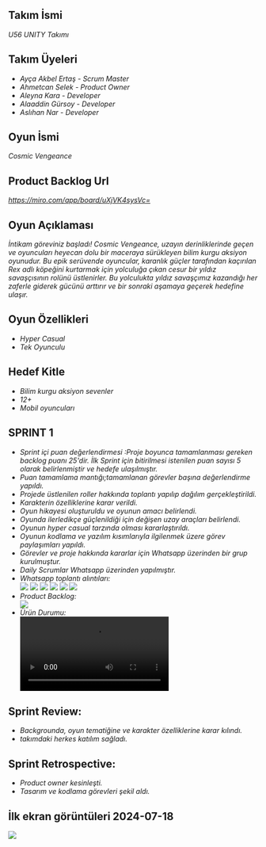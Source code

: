 <h2>Takım İsmi</h2>
<p><i>U56 UNITY Takımı</i></p>

<h2>Takım Üyeleri</h2>
<ul>
  <li><i>Ayça Akbel Ertaş - Scrum Master</i></li>
  <li><i>Ahmetcan Selek - Product Owner</i></li>
  <li><i>Aleyna Kara - Developer</i></li>
  <li><i>Alaaddin Gürsoy - Developer</i></li>
  <li><i>Aslıhan Nar - Developer</i></li>
</ul>

<h2>Oyun İsmi</h2>
<p><i>Cosmic Vengeance</i></p>

<h2>Product Backlog Url</h2>
<p><i><a href="https://miro.com/app/board/uXjVK4sysVc=">https://miro.com/app/board/uXjVK4sysVc=</a></i></p>

<h2>Oyun Açıklaması</h2>
<p><i>İntikam göreviniz başladı! Cosmic Vengeance, uzayın derinliklerinde geçen ve oyuncuları heyecan dolu bir maceraya sürükleyen bilim kurgu aksiyon oyunudur. Bu epik serüvende oyuncular, karanlık güçler tarafından kaçırılan Rex adlı köpeğini kurtarmak için yolculuğa çıkan cesur bir yıldız savaşçısının rolünü üstlenirler. Bu yolculukta yıldız savaşçımız kazandığı her zaferle giderek gücünü arttırır ve bir sonraki aşamaya geçerek hedefine ulaşır.</i></p>

<h2>Oyun Özellikleri</h2>
<ul>
  <li><i>Hyper Casual</i></li>
  <li><i>Tek Oyunculu</i></li>
</ul>

<h2>Hedef Kitle</h2>
<ul>
  <li><i>Bilim kurgu aksiyon sevenler</i></li>
  <li><i>12+</i></li>
  <li><i>Mobil oyuncuları</i></li>
</ul>

<h2>SPRINT 1</h2>
<ul>
  <li><i>Sprint içi puan değerlendirmesi :Proje boyunca tamamlanması gereken backlog puanı 25'dir. İlk Sprint için bitirilmesi istenilen puan sayısı 5 olarak belirlenmiştir ve hedefe ulaşılmıştır. </i></li>
  <li><i>Puan tamamlama mantığı;tamamlanan görevler başına değerlendirme yapıldı.</i></li>
  <li><i>Projede üstlenilen roller hakkında toplantı yapılıp dağılım gerçekleştirildi.</i></li>
  <li><i>Karakterin özelliklerine karar verildi.</i></li>
  <li><i>Oyun hikayesi oluşturuldu ve oyunun amacı belirlendi.</i></li>
  <li><i>Oyunda ilerledikçe güçlenildiği için değişen uzay araçları belirlendi.</i></li>
  <li><i>Oyunun hyper casual tarzında olması kararlaştırıldı.</i></li>
  <li><i>Oyunun kodlama ve yazılım kısımlarıyla ilgilenmek üzere görev paylaşımları yapıldı.</i></li>
  <li><i>Görevler ve proje hakkında kararlar için Whatsapp üzerinden bir grup kurulmuştur.</i></li>
  <li><i>Daily Scrumlar Whatsapp üzerinden yapılmıştır.</i>
  <li><i>Whatsapp toplantı alıntıları: </i></li>
  <img src="https://github.com/CaramelMisto/OUA-GROUP-56/assets/138470955/798e08cd-59b7-400f-9ade-f5d5bfd5e4f8" width="auto">
  <img src="https://github.com/CaramelMisto/OUA-GROUP-56/assets/138470955/25321651-fdec-4e7f-ab3e-df42f15f3ad5" width="auto">
  <img src="https://github.com/CaramelMisto/OUA-GROUP-56/assets/138470955/bb0e31a5-7d4b-4687-bd03-e4f2860ac435" width="auto">
  <img src="https://github.com/CaramelMisto/OUA-GROUP-56/assets/138470955/1f438189-72f0-4f6e-a78c-667d71411081" width="auto">
  <img src="https://github.com/CaramelMisto/OUA-GROUP-56/assets/138470955/9157b5db-8025-417c-ab15-4ca3abfd5972" width="auto">
  <img src="https://github.com/CaramelMisto/OUA-GROUP-56/assets/138470955/02630460-8a83-49e4-a038-8936866d7e52" width="auto">
  <li><i>Product Backlog: </i></li>
  <img src="https://github.com/CaramelMisto/OUA-GROUP-56/assets/138470955/56fef4bc-01ce-4559-9a70-54780c8b3e6a" width="auto">

  <li><i>Ürün Durumu: </i></li>
  <video controls source src="https://github.com/CaramelMisto/OUA-GROUP-56/assets/138470955/65fb75b2-2c21-4338-b3e6-3b773899af59"</video>
  <img src="https://github.com/CaramelMisto/OUA-GROUP-56/assets/138470955/08f420c7-7b6f-4392-aa72-2d5261e79083" width="auto">
  </ul>
    
  <h2>Sprint Review:</h2>
<ul>
  <li><i>Backgrounda, oyun tematiğine ve karakter özelliklerine karar kılındı. </i></li>
  <li><i>takımdaki herkes katılım sağladı. </i></li>
</ul>

  <h2>Sprint Retrospective:</h2>
  <ul>
  <li><i>Product owner kesinleşti. </i></li>
  <li><i>Tasarım ve kodlama görevleri şekil aldı. </i></li>
  </ul>
  <h2>İlk ekran görüntüleri 2024-07-18</h2>
<img src="https://github.com/user-attachments/assets/120729e6-f541-49ea-8a0c-9eb9ec7241c4"
= width="auto">
